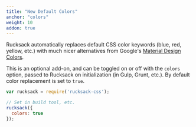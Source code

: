 ```yaml
---
title: "New Default Colors"
anchor: "colors"
weight: 10
addon: true
---
```

Rucksack automatically replaces default CSS color keywords (blue, red, yellow, etc.) with much nicer alternatives from Google's [Material Design Colors](https://www.google.com/design/spec/style/color.html).

This is an optional add-on, and can be toggled on or off with the `colors` option, passed to Rucksack on initialization (in Gulp, Grunt, etc.). By default color replacement is set to `true`.

```javascript
var rucksack = require('rucksack-css');

// Set in build tool, etc.
rucksack({
  colors: true
});
```
